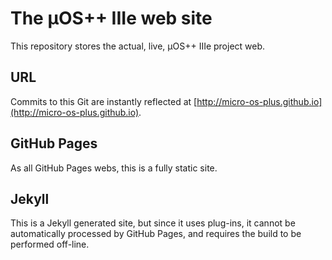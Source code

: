 # The µOS++ IIIe web site

This repository stores the actual, live, µOS++ IIIe project web.

## URL

Commits to this Git are instantly reflected at [http://micro-os-plus.github.io](http://micro-os-plus.github.io).

## GitHub Pages

As all GitHub Pages webs, this is a fully static site.

## Jekyll

This is a Jekyll generated site, but since it uses plug-ins, it cannot be automatically processed by GitHub Pages, and requires the build to be performed off-line.
